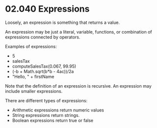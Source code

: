 # 02.040 Expressions

Loosely, an expression is something that returns a value.

An expression may be just a literal, variable, functions, or combination of expressions connected by operators.

Examples of expressions:

* 5
* salesTax
* computeSalesTax(0.067, 99.95)
* (-b + Math.sqrt(b*b - 4ac))/2a
* "Hello, " + firstName

Note that the definition of an expression is recursive.  An expression may include smaller expressions.

There are different types of expressions:

* Arithmetic expressions return numeric values
* String expressions return strings.
* Boolean expressions return true or false